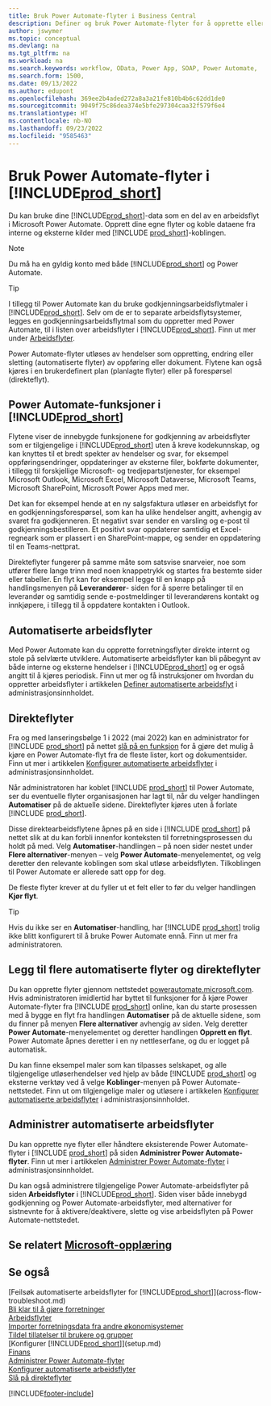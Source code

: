 ```yaml
---
title: Bruk Power Automate-flyter i Business Central
description: Definer og bruk Power Automate-flyter for å opprette eller endre Business Central-data.
author: jswymer
ms.topic: conceptual
ms.devlang: na
ms.tgt_pltfrm: na
ms.workload: na
ms.search.keywords: workflow, OData, Power App, SOAP, Power Automate,
ms.search.form: 1500,
ms.date: 09/13/2022
ms.author: edupont
ms.openlocfilehash: 369ee2b4aded272a8a3a21fe810b4b6c62dd1de0
ms.sourcegitcommit: 9049f75c86dea374e5bfe297304caa32f579f6e4
ms.translationtype: HT
ms.contentlocale: nb-NO
ms.lasthandoff: 09/23/2022
ms.locfileid: "9585463"
---
```

# <a name="use-power-automate-flows-in-prod_short"></a>Bruk Power Automate-flyter i [!INCLUDE[prod_short](includes/prod_short.md)]

Du kan bruke dine [!INCLUDE[prod_short](includes/prod_short.md)]-data som en del av en arbeidsflyt i Microsoft Power Automate. Opprett dine egne flyter og koble dataene fra interne og eksterne kilder med [!INCLUDE [prod_short](includes/prod_short.md)]-koblingen.

> [!NOTE]
> Du må ha en gyldig konto med både [!INCLUDE[prod_short](includes/prod_short.md)] og Power Automate.  

> [!TIP]
> I tillegg til Power Automate kan du bruke godkjenningsarbeidsflytmaler i [!INCLUDE[prod_short](includes/prod_short.md)]. Selv om de er to separate arbeidsflytsystemer, legges en godkjenningsarbeidsflytmal som du oppretter med Power Automate, til i listen over arbeidsflyter i [!INCLUDE[prod_short](includes/prod_short.md)]. Finn ut mer under [Arbeidsflyter](across-workflow.md).

Power Automate-flyter utløses av hendelser som oppretting, endring eller sletting (automatiserte flyter) av oppføring eller dokument. Flytene kan også kjøres i en brukerdefinert plan (planlagte flyter) eller på forespørsel (direkteflyt).

## <a name="power-automate-features-in-prod_short"></a>Power Automate-funksjoner i [!INCLUDE[prod_short](includes/prod_short.md)]

Flytene viser de innebygde funksjonene for godkjenning av arbeidsflyter som er tilgjengelige i [!INCLUDE[prod_short](includes/prod_short.md)] uten å kreve kodekunnskap, og kan knyttes til et bredt spekter av hendelser og svar, for eksempel oppføringsendringer, oppdateringer av eksterne filer, bokførte dokumenter, i tillegg til forskjellige Microsoft- og tredjepartstjenester, for eksempel Microsoft Outlook, Microsoft Excel, Microsoft Dataverse, Microsoft Teams, Microsoft SharePoint, Microsoft Power Apps med mer.

Det kan for eksempel hende at en ny salgsfaktura utløser en arbeidsflyt for en godkjenningsforespørsel, som kan ha ulike hendelser angitt, avhengig av svaret fra godkjenneren. Et negativt svar sender en varsling og e-post til godkjenningsbestilleren. Et positivt svar oppdaterer samtidig et Excel-regneark som er plassert i en SharePoint-mappe, og sender en oppdatering til en Teams-nettprat.

Direkteflyter fungerer på samme måte som satsvise snarveier, noe som utfører flere lange trinn med noen knappetrykk og startes fra bestemte sider eller tabeller. En flyt kan for eksempel legge til en knapp på handlingsmenyen på **Leverandører**- siden for å sperre betalinger til en leverandør og samtidig sende e-postmeldinger til leverandørens kontakt og innkjøpere, i tillegg til å oppdatere kontakten i Outlook.

## <a name="automated-workflows"></a>Automatiserte arbeidsflyter

Med Power Automate kan du opprette forretningsflyter direkte internt og stole på selvlærte utviklere. Automatiserte arbeidsflyter kan bli påbegynt av både interne og eksterne hendelser i [!INCLUDE[prod_short](includes/prod_short.md)] og er også angitt til å kjøres periodisk. Finn ut mer og få instruksjoner om hvordan du oppretter arbeidsflyter i artikkelen [Definer automatiserte arbeidsflyt](/dynamics365/business-central/dev-itpro/powerplatform/automate-workflows) i administrasjonsinnholdet.

## <a name="instant-flows"></a>Direkteflyter

Fra og med lanseringsbølge 1 i 2022 (mai 2022) kan en administrator for [!INCLUDE [prod_short](includes/prod_short.md)] på nettet [slå på en funksjon](admin-feature-management.md) for å gjøre det mulig å kjøre en Power Automate-flyt fra de fleste lister, kort og dokumentsider. Finn ut mer i artikkelen [Konfigurer automatiserte arbeidsflyter](/dynamics365/business-central/dev-itpro/powerplatform/automate-workflows) i administrasjonsinnholdet.

Når administratoren har koblet [!INCLUDE [prod_short](includes/prod_short.md)] til Power Automate, ser du eventuelle flyter organisasjonen har lagt til, når du velger handlingen **Automatiser** på de aktuelle sidene. Direkteflyter kjøres uten å forlate [!INCLUDE [prod_short](includes/prod_short.md)].

Disse direktearbeidsflytene åpnes på en side i [!INCLUDE [prod_short](includes/prod_short.md)] på nettet slik at du kan forbli innenfor konteksten til forretningsprosessen du holdt på med. Velg **Automatiser**-handlingen – på noen sider nestet under **Flere alternativer**-menyen – velg **Power Automate**-menyelementet, og velg deretter den relevante koblingen som skal utløse arbeidsflyten. Tilkoblingen til Power Automate er allerede satt opp for deg.

De fleste flyter krever at du fyller ut et felt eller to før du velger handlingen **Kjør flyt**.

> [!TIP]
> Hvis du ikke ser en **Automatiser**-handling, har [!INCLUDE [prod_short](includes/prod_short.md)] trolig ikke blitt konfigurert til å bruke Power Automate ennå. Finn ut mer fra administratoren.

## <a name="add-more-automated-flows-and-instant-flows"></a>Legg til flere automatiserte flyter og direkteflyter

Du kan opprette flyter gjennom nettstedet [powerautomate.microsoft.com](https://powerautomate.microsoft.com). Hvis administratoren imidlertid har byttet til funksjoner for å kjøre Power Automate-flyter fra [!INCLUDE [prod_short](includes/prod_short.md)] online, kan du starte prosessen med å bygge en flyt fra handlingen **Automatiser** på de aktuelle sidene, som du finner på menyen **Flere alternativer** avhengig av siden. Velg deretter **Power Automate**-menyelementet og deretter handlingen **Opprett en flyt**. Power Automate åpnes deretter i en ny nettleserfane, og du er logget på automatisk.

Du kan finne eksempel maler som kan tilpasses selskapet, og alle tilgjengelige utløserhendelser ved hjelp av både [!INCLUDE [prod_short](includes/prod_short.md)] og eksterne verktøy ved å velge **Koblinger**-menyen på Power Automate-nettstedet. Finn ut om tilgjengelige maler og utløsere i artikkelen [Konfigurer automatiserte arbeidsflyter](/dynamics365/business-central/dev-itpro/powerplatform/automate-workflows) i administrasjonsinnholdet.

## <a name="manage-automated-workflows"></a>Administrer automatiserte arbeidsflyter

Du kan opprette nye flyter eller håndtere eksisterende Power Automate-flyter i [!INCLUDE [prod_short](includes/prod_short.md)] på siden **Administrer Power Automate-flyter**. Finn ut mer i artikkelen [Administrer Power Automate-flyter](/dynamics365/business-central/dev-itpro/powerplatform/manage-power-automate-flows.md) i administrasjonsinnholdet.

Du kan også administrere tilgjengelige Power Automate-arbeidsflyter på siden **Arbeidsflyter** i [!INCLUDE[prod_short](includes/prod_short.md)]. Siden viser både innebygd godkjenning og Power Automate-arbeidsflyter, med alternativer for sistnevnte for å aktivere/deaktivere, slette og vise arbeidsflyten på Power Automate-nettstedet.

## <a name="see-related-microsoft-training"></a>Se relatert [Microsoft-opplæring](/training/modules/use-power-automate/)

## <a name="see-also"></a>Se også

[Feilsøk automatiserte arbeidsflyter for [!INCLUDE[prod_short](includes/prod_short.md)]](across-flow-troubleshoot.md)  
[Bli klar til å gjøre forretninger](ui-get-ready-business.md)  
[Arbeidsflyter](across-workflow.md)  
[Importer forretningsdata fra andre økonomisystemer](across-import-data-configuration-packages.md)  
[Tildel tillatelser til brukere og grupper](ui-define-granular-permissions.md)  
[Konfigurer [!INCLUDE[prod_short](includes/prod_short.md)]](setup.md)  
[Finans](finance.md)  
[Administrer Power Automate-flyter](/dynamics365/business-central/dev-itpro/powerplatform/manage-power-automate-flows)  
[Konfigurer automatiserte arbeidsflyter](/dynamics365/business-central/dev-itpro/powerplatform/automate-workflows)  
[Slå på direkteflyter](/dynamics365/business-central/dev-itpro/powerplatform/instant-flows)  

[!INCLUDE[footer-include](includes/footer-banner.md)]
